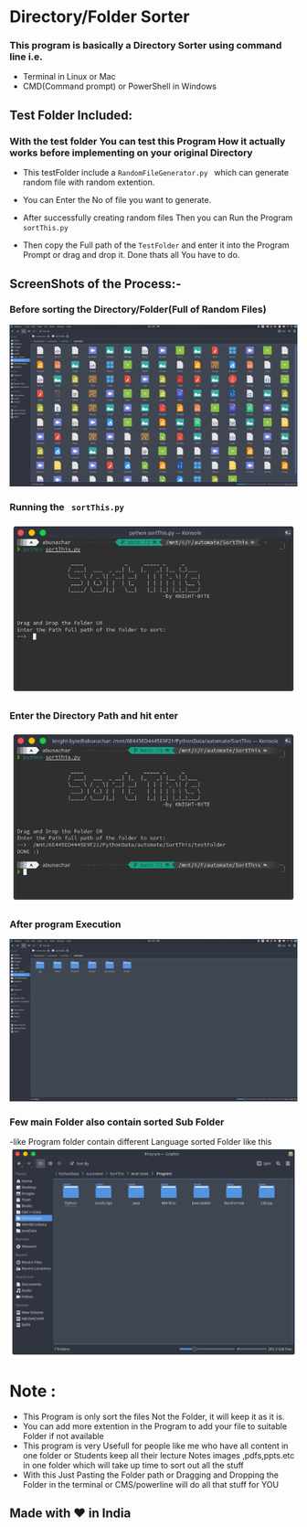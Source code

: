 # Directory/Folder Sorter

### This program is basically a Directory Sorter using command line i.e.

- Terminal in Linux or Mac
- CMD(Command prompt) or PowerShell in Windows

## Test Folder Included:

### With the test folder You can test this Program How it actually works before implementing on your original Directory

- This testFolder include a `RandomFileGenerator.py ` which can generate random file with random extention.

- You can Enter the No of file you want to generate.
- After successfully creating random files Then you can Run the Program `sortThis.py`
- Then copy the Full path of the `TestFolder` and enter it into the Program Prompt or drag and drop it. Done thats all You have to do.

## ScreenShots of the Process:-

### Before sorting the Directory/Folder(Full of Random Files)

![1](img/3.png)

### Running the ` sortThis.py`

![2](img/1.png)

### Enter the Directory Path and hit enter

![3](img/2.png)

### After program Execution

![4](img/4.png)

### Few main Folder also contain sorted Sub Folder

-like Program folder contain different Language sorted Folder like this
![5](img/5.png)

# Note :

- This Program is only sort the files Not the Folder, it will keep it as it is.
- You can add more extention in the Program to add your file to suitable Folder if not available
- This program is very Usefull for people like me who have all content in one folder or Students keep all their lecture Notes images ,pdfs,ppts.etc in one folder which will take up time to sort out all the stuff
- With this Just Pasting the Folder path or Dragging and Dropping the Folder in the terminal or CMS/powerline will do all that stuff for YOU

## Made with ❤ in India
